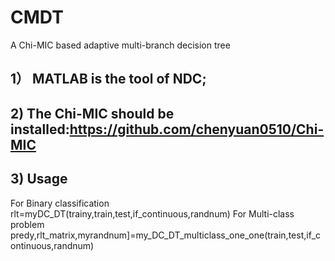 # CMDT
A Chi-MIC based adaptive multi-branch decision tree

## 1） MATLAB is the tool of NDC;
## 2)  The Chi-MIC should be installed:https://github.com/chenyuan0510/Chi-MIC
## 3)  Usage
 For Binary classification
    rlt=myDC_DT(trainy,train,test,if_continuous,randnum)
 For Multi-class problem
   predy,rlt_matrix,myrandnum]=my_DC_DT_multiclass_one_one(train,test,if_continuous,randnum)
